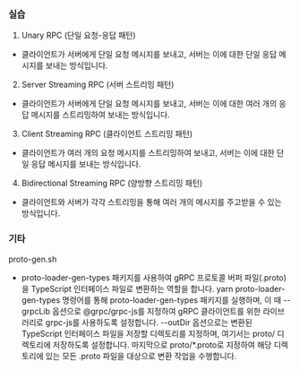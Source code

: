 ### 실습
1. Unary RPC (단일 요청-응답 패턴)
- 클라이언트가 서버에게 단일 요청 메시지를 보내고, 서버는 이에 대한 단일 응답 메시지를 보내는 방식입니다.
2. Server Streaming RPC (서버 스트리밍 패턴)
- 클라이언트가 서버에게 단일 요청 메시지를 보내고, 서버는 이에 대한 여러 개의 응답 메시지를 스트리밍하여 보내는 방식입니다.
3. Client Streaming RPC (클라이언트 스트리밍 패턴)
- 클라이언트가 여러 개의 요청 메시지를 스트리밍하여 보내고, 서버는 이에 대한 단일 응답 메시지를 보내는 방식입니다.
4. Bidirectional Streaming RPC (양방향 스트리밍 패턴)
- 클라이언트와 서버가 각각 스트리밍을 통해 여러 개의 메시지를 주고받을 수 있는 방식입니다.

### 기타
proto-gen.sh
- proto-loader-gen-types 패키지를 사용하여 gRPC 프로토콜 버퍼 파일(.proto)을 TypeScript 인터페이스 파일로 변환하는 역할을 합니다.
yarn proto-loader-gen-types 명령어를 통해 proto-loader-gen-types 패키지를 실행하며, 이 때 --grpcLib 옵션으로 @grpc/grpc-js를 지정하여 gRPC 클라이언트를 위한 라이브러리로 grpc-js를 사용하도록 설정합니다. --outDir 옵션으로는 변환된 TypeScript 인터페이스 파일을 저장할 디렉토리를 지정하며, 여기서는 proto/ 디렉토리에 저장하도록 설정합니다. 마지막으로 proto/*.proto로 지정하여 해당 디렉토리에 있는 모든 .proto 파일을 대상으로 변환 작업을 수행합니다.